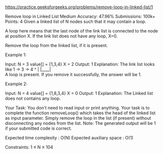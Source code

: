 
https://practice.geeksforgeeks.org/problems/remove-loop-in-linked-list/1

Remove loop in Linked List 
Medium Accuracy: 47.96% Submissions: 100k+ Points: 4
Given a linked list of N nodes such that it may contain a loop.

A loop here means that the last node of the link list is connected to the node at position X. If the link list does not have any loop, X=0.

Remove the loop from the linked list, if it is present.  


Example 1:

Input:
N = 3
value[] = {1,3,4}
X = 2
Output: 1
Explanation: The link list looks like
1 -> 3 -> 4
     ^    |
     |____|    
A loop is present. If you remove it 
successfully, the answer will be 1. 

Example 2:

Input:
N = 4
value[] = {1,8,3,4}
X = 0
Output: 1
Explanation: The Linked list does not 
contains any loop. 

Your Task:
You don't need to read input or print anything. Your task is to complete the function removeLoop() which takes the head of the linked list as input parameter. Simply remove the loop in the list (if present) without disconnecting any nodes from the list.
Note: The generated output will be 1 if your submitted code is correct.


Expected time complexity : O(N)
Expected auxiliary space : O(1)


Constraints:
1 ≤ N ≤ 104